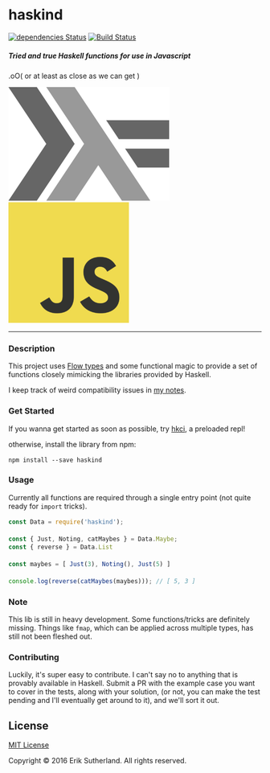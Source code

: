 haskind
=======

[![dependencies Status](https://david-dm.org/MrRacoon/haskind/status.svg)](https://david-dm.org/MrRacoon/haskind)
[![Build Status](https://travis-ci.org/MrRacoon/haskind.svg?branch=master)](https://travis-ci.org/MrRacoon/haskind)

##### Tried and true Haskell functions for use in Javascript

.oO( or at least as close as we can get )

![haskell](/lamda.png)
![js](/js.png)

---
### Description

This project uses [Flow types](https://flowtype.org/) and some functional magic to provide a set of functions closely mimicking the libraries provided by Haskell.

I keep track of weird compatibility issues in [my notes](/notes.md).

### Get Started

If you wanna get started as soon as possible, try [hkci](https://www.npmjs.com/package/hkci), a preloaded repl!

otherwise, install the library from npm:

```
npm install --save haskind
```

### Usage

Currently all functions are required through a single entry point (not quite ready for `import` tricks).

```javascript
const Data = require('haskind');

const { Just, Noting, catMaybes } = Data.Maybe;
const { reverse } = Data.List

const maybes = [ Just(3), Noting(), Just(5) ]

console.log(reverse(catMaybes(maybes))); // [ 5, 3 ]
```

### Note

This lib is still in heavy development. Some functions/tricks are definitely missing. Things like `fmap`, which can be applied across multiple types, has still not been fleshed out.

### Contributing

Luckily, it's super easy to contribute. I can't say no to anything that is provably available in Haskell. Submit a PR with the example case you want to cover in the tests, along with your solution, (or not, you can make the test pending and I'll eventually get around to it), and we'll sort it out.


## License

[MIT License](http://opensource.org/licenses/MIT)

Copyright &copy; 2016 Erik Sutherland. All rights reserved.
